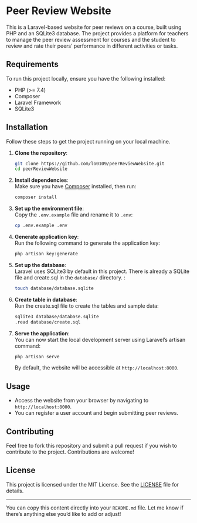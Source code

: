 # Peer Review Website

This is a Laravel-based website for peer reviews on a course, built using PHP and an SQLite3 database. The project provides a platform for teachers to manage the peer review assessment for courses and the student to review and rate their peers’ performance in different activities or tasks.

## Requirements

To run this project locally, ensure you have the following installed:

- PHP (>= 7.4)
- Composer
- Laravel Framework
- SQLite3

## Installation

Follow these steps to get the project running on your local machine.

1. **Clone the repository**:
    ```bash
    git clone https://github.com/lo0109/peerReviewWebsite.git
    cd peerReviewWebsite
    ```

2. **Install dependencies**:  
    Make sure you have [Composer](https://getcomposer.org/) installed, then run:
    ```bash
    composer install
    ```

3. **Set up the environment file**:  
    Copy the `.env.example` file and rename it to `.env`:
    ```bash
    cp .env.example .env
    ```

4. **Generate application key**:  
    Run the following command to generate the application key:
    ```bash
    php artisan key:generate
    ```

5. **Set up the database**:  
    Laravel uses SQLite3 by default in this project. There is already a SQLite file and create.sql in the `database/` directory. :
    ```bash
    touch database/database.sqlite
    ```

6. **Create table in database**:  
    Run the create.sql file to create the tables and sample data:
    ```bash
    sqlite3 database/database.sqlite
    .read database/create.sql
    ```

7. **Serve the application**:  
    You can now start the local development server using Laravel’s artisan command:
    ```bash
    php artisan serve
    ```

    By default, the website will be accessible at `http://localhost:8000`.

## Usage

- Access the website from your browser by navigating to `http://localhost:8000`.
- You can register a user account and begin submitting peer reviews.

## Contributing

Feel free to fork this repository and submit a pull request if you wish to contribute to the project. Contributions are welcome!

## License

This project is licensed under the MIT License. See the [LICENSE](LICENSE) file for details.

---

You can copy this content directly into your `README.md` file. Let me know if there’s anything else you’d like to add or adjust!
